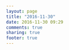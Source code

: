 ```yaml
---
layout: page
title: "2016-11-30"
date: 2016-11-30 09:29
comments: true
sharing: true
footer: true
---
```

